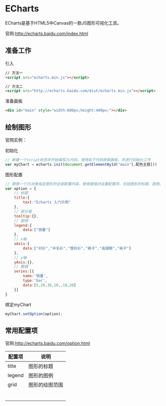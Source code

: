 # ECharts

ECharts是基于HTML5中Canvas的一款JS图形可视化工具。

官网:http://echarts.baidu.com/index.html

## 准备工作

引入

```html
// 方法一
<script src="echarts.min.js"></script>

// 方法二
<script src="http://echarts.baidu.com/dist/echarts.min.js"></script>
```

准备画板

```html
<div id="main" style="width:600px;height:400px;"></div>
```

## 绘制图形

官网实例：

初始化

```javascript
// 新建一个script标签并开始编写JS代码，使用如下代码获取画板，并进行初始化工作
var myChart = echarts.init(document.getElementById("main"[,配色主题]))
```

图形配置

```javascript
// 使用一个JS对象指定图形的全部配置内容，使用键值对设置配置项，包括图形的标题、图例、类型、数据、坐标轴等
var option = {
    // 标题
    title:{
        text:"Echarts 入门示例"
    },
    // 提示框
    tooltip:{},
    // 图例
    legend:{
        data:["销量"]
    },
    // x轴
    xAxis:{
        data:["衬衫","羊毛衫","雪纺衫","裤子","高跟鞋","袜子"]
    },
    // y轴
    yAxis:{},
    // 数据
    series:[{
        name:'销量',
        type:'bar',
        data:[5,20,36,10,,10,20]
    }]
}
```

绑定myChart

```javascript
myChart.setOption(option);
```

## 常用配置项

官网:http://echarts.baidu.com/option.html

| 配置项 | 说明           |
| ------ | -------------- |
| title  | 图形的标题     |
| legend | 图形的图例     |
| grid   | 图形的绘图范围 |
|        |                |
|        |                |
|        |                |
|        |                |
|        |                |
|        |                |

